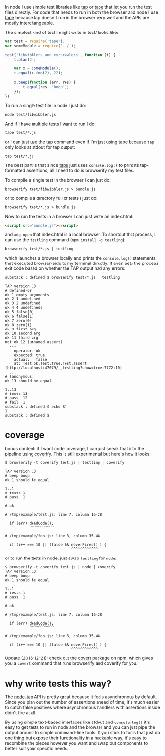 In node I use simple test libraries like [tap](https://npmjs.org/package/tap) or
[tape](https://npmjs.org/package/tape) that let you run the test files directly.
For code that needs to run in both the browser and node I use
[tape](https://npmjs.org/package/tape) because tap doesn't run in the browser
very well and the APIs are mostly interchangeable.

The simplest kind of test I might write in test/ looks like:

``` js
var test = require('tape');
var someModule = require('../');

test('fibwibblers and xyrscawlers', function (t) {
    t.plan(2);
    
    var x = someModule();
    t.equal(x.foo(2), 22);
    
    x.beep(function (err, res) {
        t.equal(res, 'boop');
    });
})
```

To run a single test file in node I just do:

```
node test/fibwibbler.js
```

And if I have multiple tests I want to run I do:

```
tape test/*.js
```

or I can just use the tap command even if I'm just using tape because `tap` only
looks at stdout for tap output:

```
tap test/*.js
```

The best part is that since [tape](https://npmjs.org/package/tape) just uses
`console.log()` to print its tap-formatted assertions, all I need to do is
browserify my test files.

To compile a single test in the browser I can just do:

```
browserify test/fibwibbler.js > bundle.js
```

or to compile a directory full of tests I just do:

```
browserify test/*.js > bundle.js
```

Now to run the tests in a browser I can just write an index.html:

``` html
<script src="bundle.js"></script>
```

and `xdg-open` that index.html in a local browser. To shortcut that process, I
can use the `testling` command (`npm install -g testling`):

```
browserify test/*.js | testling
```

which launches a browser locally and prints the `console.log()` statements that
executed browser-side to my terminal directly. It even sets the process exit
code based on whether the TAP output had any errors:

```
substack : defined $ browserify test/*.js | testling

TAP version 13
# defined-or
ok 1 empty arguments
ok 2 1 undefined
ok 3 2 undefined
ok 4 4 undefineds
ok 5 false[0]
ok 6 false[1]
ok 7 zero[0]
ok 8 zero[1]
ok 9 first arg
ok 10 second arg
ok 11 third arg
not ok 12 (unnamed assert)
  ---
    operator: ok
    expected: true
    actual:   false
    at: Test.ok.Test.true.Test.assert (http://localhost:47079/__testling?show=true:7772:10)
  ...
# (anonymous)
ok 13 should be equal

1..13
# tests 13
# pass  12
# fail  1
substack : defined $ echo $?
1
substack : defined $ 
```

# coverage

bonus content: if I want code coverage, I can just sneak that into the pipeline
using [coverify](https://npmjs.org/package/coverify). This is still experimental
but here's how it looks:

```
$ browserify -t coverify test.js | testling | coverify

TAP version 13
# beep boop
ok 1 should be equal

1..1
# tests 1
# pass  1

# ok

# /tmp/example/test.js: line 7, column 16-28

  if (err) deadCode();
           ^^^^^^^^^^^

# /tmp/example/foo.js: line 3, column 35-48

  if (i++ === 10 || (false && neverFires())) {
                              ^^^^^^^^^^^^

```

or to run the tests in node, just swap `testling` for `node`:

```
$ browserify -t coverify test.js | node | coverify
TAP version 13
# beep boop
ok 1 should be equal

1..1
# tests 1
# pass  1

# ok

# /tmp/example/test.js: line 7, column 16-28

  if (err) deadCode();
           ^^^^^^^^^^^

# /tmp/example/foo.js: line 3, column 35-48

  if (i++ === 10 || (false && neverFires())) {
                              ^^^^^^^^^^^^

```

Update (2013-12-21): check out the [covert](https://npmjs.org/package/covert)
package on npm, which gives you a `covert` command that runs browserify and
coverify for you.

# why write tests this way?

The [node-tap](https://npmjs.org/package/tap) API is pretty great because it
feels asynchronous by default. Since you plan out the number of assertions ahead
of time, it's much easier to catch false positives where asynchronous handlers
with assertions inside didn't fire at all.

By using simple text-based interfaces like stdout and `console.log()` it's easy
to get tests to run in node and the browser and you can just pipe the output
around to simple command-line tools. If you stick to tools that just do one
thing but expose their functionality in a hackable way, it's easy to recombine
the pieces however you want and swap out components to better suit your specific
needs.

